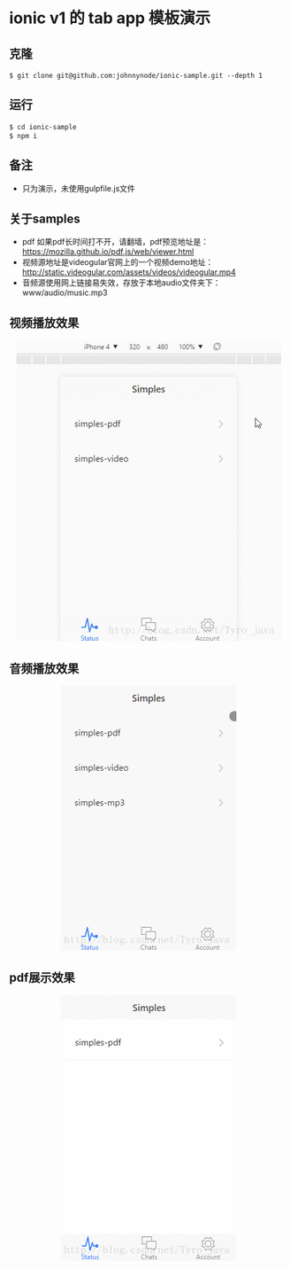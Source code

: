 # ionic v1 的 tab app 模板演示

## 克隆
```
$ git clone git@github.com:johnnynode/ionic-sample.git --depth 1
```

## 运行
```
$ cd ionic-sample
$ npm i

```

## 备注
- 只为演示，未使用gulpfile.js文件

## 关于samples

- pdf 如果pdf长时间打不开，请翻墙，pdf预览地址是：https://mozilla.github.io/pdf.js/web/viewer.html
- 视频源地址是videogular官网上的一个视频demo地址：http://static.videogular.com/assets/videos/videogular.mp4
- 音频源使用网上链接易失效，存放于本地audio文件夹下：www/audio/music.mp3

## 视频播放效果

<div align=center>
  <img src="pic/video.gif"/>
</div>

## 音频播放效果

<div align=center>
  <img src="pic/audio.gif"/>
</div>

## pdf展示效果

<div align=center>
  <img src="pic/pdf.gif"/>
</div>